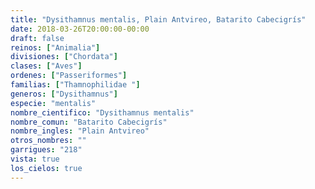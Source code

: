 ```yaml
---
title: "Dysithamnus mentalis, Plain Antvireo, Batarito Cabecigrís"
date: 2018-03-26T20:00:00-00:00
draft: false
reinos: ["Animalia"]
divisiones: ["Chordata"]
clases: ["Aves"]
ordenes: ["Passeriformes"]
familias: ["Thamnophilidae "]
generos: ["Dysithamnus"]
especie: "mentalis"
nombre_cientifico: "Dysithamnus mentalis"
nombre_comun: "Batarito Cabecigrís"
nombre_ingles: "Plain Antvireo"
otros_nombres: ""
garrigues: "218"
vista: true
los_cielos: true
---
```

